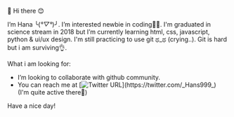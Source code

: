 👋 Hi there 😊

I’m Hana ╰(*°▽°*)╯. I’m interested newbie in coding👩‍💻. I'm graduated in science stream in 2018 but I’m currently learning html, css, javascript, python & ui/ux design. I'm still practicing to use git ಥ_ಥ (crying..). Git is hard but i am surviving👌. 

What i am looking for:
- I’m looking to collaborate with github community. 
- You can reach me at [![Twitter URL](https://img.shields.io/twitter/url/https/twitter.com/_Hans999_.svg?style=social&label=Follow%20%40_Hans999_)](https://twitter.com/_Hans999_)  
(I'm quite active there🙈)

Have a nice day!

<!---
Hanss4869/Hanss4869 is a ✨ special ✨ repository because its `README.md` (this file) appears on your GitHub profile.
You can click the Preview link to take a look at your changes.
--->
